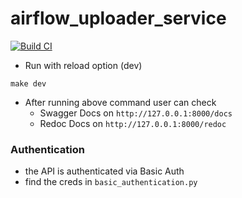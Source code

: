 # airflow_uploader_service
[![Build CI](https://github.com/SimpleDataLabsInc/airflow_uploader_service/actions/workflows/build.yml/badge.svg)](https://github.com/SimpleDataLabsInc/airflow_uploader_service/actions/workflows/build.yml)

* Run with reload option (dev)

```shell
make dev
```
* After running above command user can check
  * Swagger Docs on `http://127.0.0.1:8000/docs`
  * Redoc Docs on `http://127.0.0.1:8000/redoc`


### Authentication
* the API is authenticated via Basic Auth
* find the creds in `basic_authentication.py`
